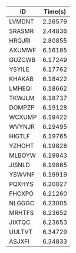 |ID|Time(s)|
|-|-|
|LVMDNT|2.26579|
|SRASMR|2.44836|
|HRQJRI|2.80855|
|AXUMWF|6.16185|
|GUZCWB|6.17249|
|YSYILE|6.17762|
|KHAKAB|6.18422|
|LMHEQI|6.18662|
|TKWJLM|6.18737|
|DOMPZP|6.19128|
|WCXUMP|6.19422|
|WVYNJR|6.19495|
|HIGTLF|6.19765|
|YZHOHT|6.19828|
|MLBOYW|6.19843|
|JISNLD|6.19865|
|YSWVNF|6.19919|
|PQXHYS|6.20027|
|FHCXPO|6.21260|
|NLGGGC|6.23005|
|MRHTFS|6.23652|
|JIXTQC|6.23653|
|UULTVT|6.34729|
|ASJXFI|6.34833|

